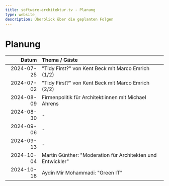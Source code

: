 ```yaml
---
title: software-architektur.tv - Planung
type: website
description: Überblick über die geplanten Folgen
---
```


# Planung

|      Datum | Thema / Gäste                                               |
|-----------:|:------------------------------------------------------------|
| 2024-07-25 | "Tidy First?" von Kent Beck mit Marco Emrich (1/2)          |
| 2024-07-02 | "Tidy First?" von Kent Beck mit Marco Emrich (2/2)          |
| 2024-08-09 | Firmenpolitik für Architekt:innen mit Michael Ahrens        |
| 2024-08-30 | -                                                           |
| 2024-09-06 | -                                                           |
| 2024-09-13 | -                                                           |
| 2024-10-04 | Martin Günther: "Moderation für Architekten und Entwickler" |
| 2024-10-18 | Aydin Mir Mohammadi: "Green IT"                             |
